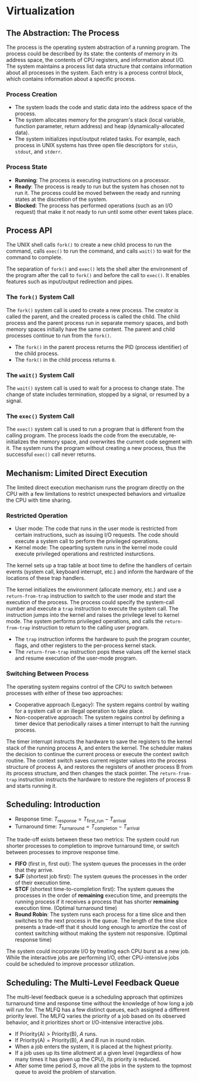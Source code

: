 # Virtualization

## The Abstraction: The Process

The process is the operating system abstraction of a running program. The process could be described by its state: the contents of memory in its address space, the contents of CPU registers, and information about I/O. The system maintains a process list data structure that contains information about all processes in the system. Each entry is a process control block, which contains information about a specific process.

### Process Creation

- The system loads the code and static data into the address space of the process.
- The system allocates memory for the program's stack (local variable, function parameter, return address) and heap (dynamically-allocated data).
- The system initializes input/output related tasks. For example, each process in UNIX systems has three open file descriptors for `stdin`, `stdout`, and `stderr`.

### Process State

- **Running**: The process is executing instructions on a processor.
- **Ready**: The process is ready to run but the system has chosen not to run it. The process could be moved between the ready and running states at the discretion of the system.
- **Blocked**: The process has performed operations (such as an I/O request) that make it not ready to run until some other event takes place.

## Process API

The UNIX shell calls `fork()` to create a new child process to run the command, calls `exec()` to run the command, and calls `wait()` to wait for the command to complete.

The separation of `fork()` and `exec()` lets the shell alter the environment of the program after the call to `fork()` and before the call to `exec()`. It enables features such as input/output redirection and pipes.

### The `fork()` System Call

The `fork()` system call is used to create a new process. The creator is called the parent, and the created process is called the child. The child process and the parent process run in separate memory spaces, and both memory spaces initially have the same content. The parent and child processes continue to run from the `fork()`.

- The `fork()` in the parent process returns the PID (process identifier) of the child process.
- The `fork()` in the child process returns `0`.

### The `wait()` System Call

The `wait()` system call is used to wait for a process to change state. The change of state includes termination, stopped by a signal, or resumed by a signal.

### The `exec()` System Call

The `exec()` system call is used to run a program that is different from the calling program. The process loads the code from the executable, re-initializes the memory space, and overwrites the current code segment with it. The system runs the program without creating a new process, thus the successful `exec()` call never returns.

## Mechanism: Limited Direct Execution

The limited direct execution mechanism runs the program directly on the CPU with a few limitations to restrict unexpected behaviors and virtualize the CPU with time sharing.

### Restricted Operation

- User mode: The code that runs in the user mode is restricted from certain instructions, such as issuing I/O requests. The code should execute a system call to perform the privileged operations.
- Kernel mode: The opearting system runs in the kernel mode could execute privileged operations and restricted insturctions.

The kernel sets up a trap table at boot time to define the handlers of certain events (system call, keyboard interrupt, etc.) and inform the hardware of the locations of these trap handlers.

The kernel initializes the environment (allocate memory, etc.) and use a `return-from-trap` instruction to switch to the user mode and start the execution of the process. The process could specify the system-call number and execute a `trap` instruction to execute the system call. The instruction jumps into the kernel and raises the privilege level to kernel mode. The system performs privileged operations, and calls the `return-from-trap` instruction to return to the calling user program.

- The `trap` instruction informs the hardware to push the program counter, flags, and other registers to the per-process kernel stack.
- The `return-from-trap` instruction pops these values off the kernel stack and resume execution of the user-mode program.

### Switching Between Process

The operating system regains control of the CPU to switch between processes with either of these two approaches:

- Cooperative approach (Legacy): The system regains control by waiting for a system call or an illegal operation to take place.
- Non-cooperative approach: The system regains control by defining a timer device that periodically raises a timer interrupt to halt the running process.

The timer interrupt instructs the hardware to save the registers to the kernel stack of the running process A, and enters the kernel. The scheduler makes the decision to continue the current process or execute the context switch routine. The context switch saves current reigster values into the process structure of process A, and restores the registers of another process B from its process structure, and then changes the stack pointer. The `return-from-trap` instruction instructs the hardware to restore the registers of process B and starts running it.

## Scheduling: Introduction

- Response time: $T_\text{response} = T_\text{first\_run} - T_\text{arrival}$
- Turnaround time: $T_\text{turnaround} = T_\text{completion} - T_\text{arrival}$

The trade-off exists between these two metrics: The system could run shorter processes to completion to improve turnaround time, or switch between processes to improve response time.

- **FIFO** (first in, first out): The system queues the processes in the order that they arrive.
- **SJF** (shortest job first): The system queues the processes in the order of their execution time.
- **STCF** (shortest time-to-completion first): The system queues the processes in the order of **remaining** execution time, and preempts the running process if it receives a process that has shorter **remaining** execution time. (Optimal turnaround time)
- **Round Robin**: The system runs each process for a time slice and then switches to the next process in the queue. The length of the time slice presents a trade-off that it should long enough to amortize the cost of context switching without making the system not responsive. (Optimal response time)

The system could incorporate I/O by treating each CPU burst as a new job. While the interactive jobs are performing I/O, other CPU-intensive jobs could be scheduled to improve processor utilization.

## Scheduling: The Multi-Level Feedback Queue

The multi-level feedback queue is a scheduling approach that optimizes turnaround time and response time without the knowledge of how long a job will run for. The MLFQ has a few distinct queues, each assigned a different priority level. The MLFQ varies the priority of a job based on its observed behavior, and it prioritizes short or I/O-intensive interactive jobs.

- If $\text{Priority(A)} > \text{Priority(B)}$, $A$ runs.
- If $\text{Priority(A)} = \text{Priority(B)}$, $A$ and $B$ run in round robin.
- When a job enters the system, it is placed at the highest
priority.
- If a job uses up its time allotment at a given level (regardless of how many times it has given up the CPU), its priority is reduced.
- After some time period $S$, move all the jobs in the system to the topmost queue to avoid the problem of starvation.
